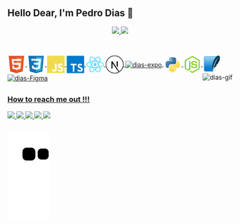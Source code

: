 ## Hello Dear, I'm Pedro Dias 👋

<div align= "center">
  <a href="https://github.com/diaspd">
  <img height="185em"  src="https://github-readme-stats.vercel.app/api?username=diaspd&show_icons=true&theme=dark&include_all_commits=true&count_private=true"/>
  <img height="185em"  src="https://github-readme-stats.vercel.app/api/top-langs/?username=diaspd&layout=compact&langs_count=7&theme=dark"/>
</div>
  
  ##
  
<div display="inline_block"><br>
  <img align="center" alt="dias-HTML" height="40" width="40" src="https://raw.githubusercontent.com/devicons/devicon/master/icons/html5/html5-original.svg">
  <img align="center" alt="dias-CSS" height="40" width="40" src="https://raw.githubusercontent.com/devicons/devicon/master/icons/css3/css3-original.svg">
  <img align="center" alt="dias-Js" height="40" width="40" src="https://raw.githubusercontent.com/devicons/devicon/master/icons/javascript/javascript-plain.svg">
  <img align="center" alt="dias-Ts" height="40" width="40" src="https://raw.githubusercontent.com/devicons/devicon/master/icons/typescript/typescript-plain.svg">
  <img align="center" alt="dias-React" height="40" width="40" src="https://raw.githubusercontent.com/devicons/devicon/master/icons/react/react-original.svg">
  <img align="center" alt="dias-Next" height="40" width="40" src="https://raw.githubusercontent.com/devicons/devicon/master/icons/nextjs/nextjs-line.svg">
  <img align="center" alt="dias-expo" width="40" height="35" src="https://www.vectorlogo.zone/logos/expoio/expoio-icon.svg" />
  <img align="center" alt="dias-Python" height="40" width="40" src="https://raw.githubusercontent.com/devicons/devicon/master/icons/python/python-original.svg">
  <img align="center" alt="dias-node" width="40" height="40" src="https://raw.githubusercontent.com/devicons/devicon/master/icons/nodejs/nodejs-original.svg" /> 
  <img align="center" alt="dias-Sqlite" height="40" width="40" src="https://raw.githubusercontent.com/devicons/devicon/master/icons/sqlite/sqlite-original.svg">
  <img align="center" alt="dias-Figma" width="40" height="35" src="https://www.vectorlogo.zone/logos/figma/figma-icon.svg" />
  <img align="right" alt="dias-gif" height="150" src="https://media.giphy.com/media/Ojf41KD6nv9kp1iMyc/giphy.gif">
</div>

  ##
  
 ### How to reach me out !!!
 <div "text-aling: center">
 <a href = "mailto: pdr050203@gamil.com"><img src="https://img.shields.io/badge/-Gmail-%23EA4335?style=for-the-badge&logo=gmail&logoColor=white" target="_blank" />
 <a href="https://www.linkedin.com/in/pedro-diasr" target="_blank"><img src="https://img.shields.io/badge/-LinkedIn-%230077B5?style=for-the-badge&logo=linkedin&logoColor=white" target="_blank" />
  <a href="https://www.instagram.com/dias_pdr/" target="_blank"><img src="https://img.shields.io/badge/-Instagram-%23E4405F?style=for-the-badge&logo=instagram&logoColor=white" target="_blank" />
  <a href="https://stackoverflow.com/users/14940062/diaspd?tab=profile" target="_blank"><img src="https://img.shields.io/badge/-StackOverflow-%23EA4300?style=for-the-badge&logo=stackoverflow&logoColor=white" target="_blank" />
   <a href="https://twitter.com/diaspdr_1" target="_blank"><img src="https://img.shields.io/badge/Twitter-1DA1F2?style=for-the-badge&logo=twitter&logoColor=white" target="_blank" />
   
   ##
   
  ![Snake animation](https://github.com/diaspd/diaspd/blob/output/github-contribution-grid-snake.svg)
  
</div>
